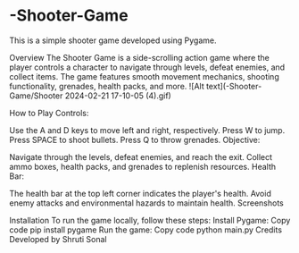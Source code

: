 # -Shooter-Game
This is a simple shooter game developed using Pygame.

Overview
The Shooter Game is a side-scrolling action game where the player controls a character to navigate through levels, defeat enemies, and collect items. The game features smooth movement mechanics, shooting functionality, grenades, health packs, and more.
![Alt text](-Shooter-Game/Shooter 2024-02-21 17-10-05 (4).gif)


How to Play
Controls:

Use the A and D keys to move left and right, respectively.
Press W to jump.
Press SPACE to shoot bullets.
Press Q to throw grenades.
Objective:

Navigate through the levels, defeat enemies, and reach the exit.
Collect ammo boxes, health packs, and grenades to replenish resources.
Health Bar:

The health bar at the top left corner indicates the player's health.
Avoid enemy attacks and environmental hazards to maintain health.
Screenshots

Installation
To run the game locally, follow these steps:
Install Pygame:
Copy code
pip install pygame
Run the game:
Copy code
python main.py
Credits
Developed by Shruti Sonal


